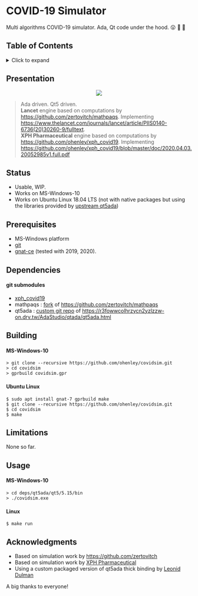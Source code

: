 # COVID-19 Simulator
Multi algorithms COVID-19 simulator. Ada, Qt code under the hood. :astonished: 🤯 :metal:

## Table of Contents
<details>
<summary>Click to expand</summary>

1. [Presentation](#Presentation)
2. [Status](#Status)
3. [Prerequisites](#Prerequisites)  
4. [Dependencies](#Dependencies)
5. [Building](#Building)
6. [Limitations](#Limitations)
7. [Usage](#Usage)
8. [Acknowledgments](#Acknowledgments)

</details>

## Presentation
<div align="center">

<a>
<img border="0" src="https://github.com/ohenley/covidsim/blob/master/xph_uk_run.gif" style="max-width:100%;">
</a>
  
</div>

> Ada driven. Qt5 driven.  
> **Lancet** engine based on computations by https://github.com/zertovitch/mathpaqs. Implementing https://www.thelancet.com/journals/lancet/article/PIIS0140-6736(20)30260-9/fulltext.    
> **XPH Pharmaceutical** engine based on computations by https://github.com/ohenley/xph_covid19. Implementing https://github.com/ohenley/xph_covid19/blob/master/doc/2020.04.03.20052985v1.full.pdf


<!---![alt text](https://github.com/ohenley/readme-template/blob/master/thug_war.png)--->

## Status
- Usable, WIP.
- Works on MS-Windows-10
- Works on Ubuntu Linux 18.04 LTS (not with native packages but using the libraries provided by [upstream qt5ada](https://r3fowwcolhrzycn2yzlzzw-on.drv.tw/AdaStudio/qtada/qt5ada.html))

## Prerequisites
- MS-Windows platform
- [git](https://git-scm.com/download/win)
- [gnat-ce](https://www.adacore.com/download) (tested with 2019, 2020).

## Dependencies
#### git submodules
- [xph_covid19](https://github.com/ohenley/xph_covid19)
- mathpaqs : [fork](https://github.com/ohenley/mathpaqs) of https://github.com/zertovitch/mathpaqs
- qt5ada : [custom git repo](https://github.com/ohenley/qt5ada) of https://r3fowwcolhrzycn2yzlzzw-on.drv.tw/AdaStudio/qtada/qt5ada.html

## Building
#### MS-Windows-10
```
> git clone --recursive https://github.com/ohenley/covidsim.git
> cd covidsim
> gprbuild covidsim.gpr
```
#### Ubuntu Linux
```
$ sudo apt install gnat-7 gprbuild make
$ git clone --recursive https://github.com/ohenley/covidsim.git
$ cd covidsim
$ make
```

## Limitations
None so far.

## Usage
#### MS-Windows-10
```
> cd deps/qt5ada/qt5/5.15/bin
> ./covidsim.exe
```
#### Linux
```
$ make run
```

## Acknowledgments
- Based on simulation work by https://github.com/zertovitch
- Based on simulation work by [XPH Pharmaceutical](https://xph.co.nz/)
- Using a custom packaged version of qt5ada thick binding by [Leonid Dulman](https://r3fowwcolhrzycn2yzlzzw-on.drv.tw/AdaStudio/qtada/qt5ada.html)

A big thanks to everyone!

